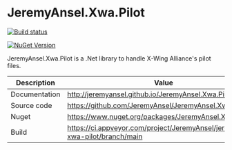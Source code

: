 # JeremyAnsel.Xwa.Pilot

[![Build status](https://ci.appveyor.com/api/projects/status/cxicggd2xu901pa2/branch/main?svg=true)](https://ci.appveyor.com/project/JeremyAnsel/jeremyansel-xwa-pilot/branch/main)

[![NuGet Version](https://buildstats.info/nuget/JeremyAnsel.Xwa.Pilot)](https://www.nuget.org/packages/JeremyAnsel.Xwa.Pilot)

JeremyAnsel.Xwa.Pilot is a .Net library to handle X-Wing Alliance's pilot files.

Description     | Value
----------------|----------------
Documentation   | http://jeremyansel.github.io/JeremyAnsel.Xwa.Pilot
Source code     | https://github.com/JeremyAnsel/JeremyAnsel.Xwa.Pilot
Nuget           | https://www.nuget.org/packages/JeremyAnsel.Xwa.Pilot
Build           | https://ci.appveyor.com/project/JeremyAnsel/jeremyansel-xwa-pilot/branch/main
